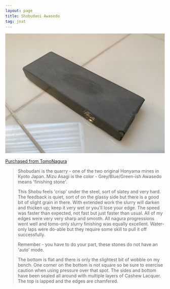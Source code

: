 ```yaml
---
layout: page
title: Shobudani Awasedo
tag: jnat
---
```


![Shobudani Awasedo](/images/shobudani-001.jpeg)

[Purchased from TomoNagura](https://www.etsy.com/shop/TomoNagura)

> Shobudani is the quarry - one of the two original Honyama mines in Kyoto Japan.
> Mizu Asagi is the color - Grey/Blue/Green-ish
> Awasedo means 'finishing stone'.
> 
> This Shobu feels 'crisp' under the steel, sort of slatey and very hard. The feedback is quiet, sort of on the glassy side but there is a good bit of slight grain in there. With extended work the slurry will darken and thicken up; keep it very wet or you'll lose your edge. The speed was faster than expected, not fast but just faster than usual. All of my edges were very very sharp and smooth. All nagura progressions went well and tomo-only slurry finishing was equally excellent. Water-only laps were do-able but they require some skill to pull it off successfully.
> 
> Remember - you have to do your part, these stones do not have an 'auto' mode.
>
> The bottom is flat and there is only the slightest bit of wobble on my bench. One corner on the bottom is not square so be sure to exercise caution when using pressure over that spot. The sides and bottom have been sealed all around with multiple layers of Cashew Lacquer. The top is lapped and the edges are chamfered.